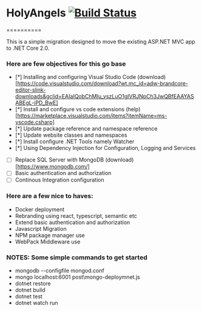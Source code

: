 # HolyAngels [![Build Status](https://travis-ci.org/kscott5/HolyAngels.svg?branch=master)](https://travis-ci.org/kscott5/HolyAngels)
==========

This is a simple migration designed to move the existing ASP.NET MVC app to .NET Core 2.0.

### Here are few objectives for this go base

- [*] Installing and configuring Visual Studio Code (download)[https://code.visualstudio.com/download?wt.mc_id=adw-brandcore-editor-slink-downloads&gclid=EAIaIQobChMIu_vszLuO1gIVRJNpCh3JwQBfEAAYASABEgL-iPD_BwE]
- [*] Install and configure vs code extensions (help)[https://marketplace.visualstudio.com/items?itemName=ms-vscode.csharp]
- [*] Update package reference and namespace reference
- [*] Update website classes and namespaces
- [*] Install configure .NET Tools namely Watcher
- [*] Using Dependency Injection for Configuration, Logging and Services
- [ ] Replace SQL Server with MongoDB (download)[https://www.mongodb.com/]
- [ ] Basic authentication and authorization
- [ ] Continous Integration configuration

### Here are a few nice to haves:
* Docker deployment
* Rebranding using react, typescript, semantic etc
* Extend basic authentication and authorization
* Javascript Migration
* NPM package manager use
* WebPack Middleware use


### NOTES: Some simple commands to get started
* mongodb --configfile mongod.conf
* mongo localhost:6001 post\mongo-deploymnet.js
* dotnet restore
* dotnet build
* dotnet test
* dotnet watch run